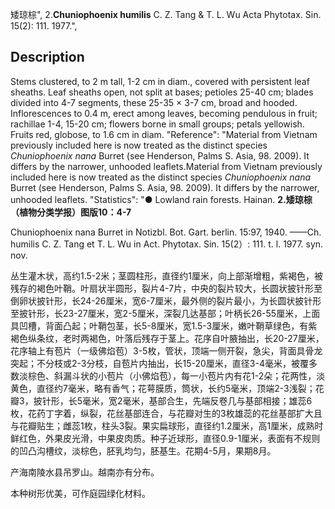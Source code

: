 矮琼棕",
2.**Chuniophoenix humilis** C. Z. Tang & T. L. Wu Acta Phytotax. Sin. 15(2): 111. 1977.",

## Description
Stems clustered, to 2 m tall, 1-2 cm in diam., covered with persistent leaf sheaths. Leaf sheaths open, not split at bases; petioles 25-40 cm; blades divided into 4-7 segments, these 25-35 × 3-7 cm, broad and hooded. Inflorescences to 0.4 m, erect among leaves, becoming pendulous in fruit; rachillae 1-4, 15-20 cm; flowers borne in small groups; petals yellowish. Fruits red, globose, to 1.6 cm in diam.
  "Reference": "Material from Vietnam previously included here is now treated as the distinct species *Chuniophoenix nana* Burret (see Henderson, Palms S. Asia, 98. 2009). It differs by the narrower, unhooded leaflets.Material from Vietnam previously included here is now treated as the distinct species *Chuniophoenix nana* Burret (see Henderson, Palms S. Asia, 98. 2009). It differs by the narrower, unhooded leaflets.
  "Statistics": "● Lowland rain forests. Hainan.
**2.矮琼棕（植物分类学报）图版10：4-7**

Chuniophoenix nana Burret in Notizbl. Bot. Gart. berlin. 15:97, 1940. ——Ch. humilis C. Z. Tang et T. L. Wu in Act. Phytotax. Sin. 15(2）: 111. t. l. 1977. syn. nov.

丛生灌木状，高约1.5-2米；茎圆柱形，直径约1厘米，向上部渐增粗，紫褐色，被残存的褐色叶鞘。叶扇状半圆形，裂片4-7片，中央的裂片较大，长圆状披针形至倒卵状披针形，长24-26厘米，宽6-7厘米，最外侧的裂片最小，为长圆状披针形至披针形，长23-27厘米，宽2-5厘米，深裂几达基部；叶柄长26-55厘米，上面具凹槽，背面凸起；叶鞘包茎，长5-8厘米，宽1.5-3厘米，嫩叶鞘草绿色，有紫褐色纵条纹，老时两褐色，叶落后残存于茎上。花序自叶腋抽出，长20-27厘米，花序轴上有苞片（一级佛焰苞）3-5枚，管状，顶端一侧开裂，急尖，背面具骨龙突起；不分枝或2-3分枝，自苞片内抽出，长15-20厘米，直径3-4毫米，被覆多数淡棕色、斜漏斗状的小苞片（小佛焰苞），每一小苞片内有花1-2朵；花两性，淡黄色，直径约7毫米，略有香气；花萼膜质，筒状，长约5毫米，顶端2-3浅裂；花瓣3，披针形，长5毫米，宽2毫米，基部合生，先端反卷几与基部相接；雄蕊6枚，花药丁字着，纵裂，花丝基部连合，与花瓣对生的3枚雄蕊的花丝基部扩大且与花瓣贴生；雌蕊1枚，柱头3裂。果实扁球形，直径约1.2厘米，高1厘米，成熟时鲜红色，外果皮光滑，中果皮肉质。种子近球形，直径0.9-1厘米，表面有不规则的凹凸沟槽纹，淡棕色，胚乳均匀，胚基生。花期4-5月，果期8月。

产海南陵水县吊罗山。越南亦有分布。

本种树形优美，可作庭园绿化材料。

